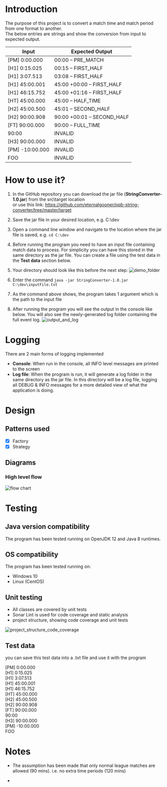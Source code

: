 # Introduction
The purpose of this project is to convert a match time and match period from one format to another.\
The below entries are strings and show the conversion from input to expected output.

| Input      | Expected Output |
| ----------- | ----------- |
| [PM] 0:00.000      | 00:00 – PRE_MATCH       |
| [H1] 0:15.025   | 00:15 – FIRST_HALF        |
| [H1] 3:07.513   | 03:08 – FIRST_HALF        |
| [H1] 45:00.001   | 45:00 +00:00 – FIRST_HALF        |
| [H1] 46:15.752   | 45:00 +01:16 – FIRST_HALF        |
| [HT] 45:00.000   | 45:00 – HALF_TIME       |
| [H2] 45:00.500   | 45:01 – SECOND_HALF        |
| [H2] 90:00.908   | 90:00 +00:01 – SECOND_HALF       |
| [FT] 90:00.000   | 90:00 – FULL_TIME       |
| 90:00   | INVALID        |
| [H3] 90:00.000   | INVALID        |
| [PM] -10:00.000   | INVALID        |
| FOO   | INVALID        |

# How to use it?
1. In the GitHub repository you can download the jar file (**StringConverter-1.0.jar**) from the src\target location \
or use this link: https://github.com/eternalgooner/ppb-string-converter/tree/master/target

2. Save the jar file in your desired location, e.g. C:\dev

3. Open a command line window and navigate to the location where the jar file is saved, e.g. `cd C:\dev`

4. Before running the program you need to have an input file containing match data to process. For simplicity you can have this stored in the same directory as the jar file. You can create a file using the test data in the **Test data** section below.

5. Your directory should look like this before the next step:
![demo_folder](images/demo_folder.png)

6. Enter the command `java -jar StringConverter-1.0.jar C:\dev\inputFile.txt`

7. As the command above shows, the program takes 1 argument which is the path to the input file

8. After running the program you will see the output in the console like below. You will also see the newly-generated log folder containing the full event log.
![output_and_log](images/screen_output_and_log_folder.png)

# Logging
There are 2 main forms of logging implemented
- **Console**: When run in the console, all INFO level messages are printed to the screen
- **Log file**: When the program is run, it will generate a log folder in the same directory as the jar file. In this directory will be a log file, logging all DEBUG & INFO messages for a more detailed view of what the application is doing. 

# Design 
## Patterns used
- [x] Factory
- [x] Strategy
## Diagrams
### High level flow

![flow chart](images/high_level_flow.png)

# Testing
## Java version compatibility
The program has been tested running on OpenJDK 12 and Java 8 runtimes.

## OS compatibility
The program has been tested running on:
- Windows 10
- Linux (CentOS)

## Unit testing
- All classes are covered by unit tests
- Sonar Lint is used for code coverage and static analysis
- project structure, showing code coverage and unit tests

![project_structure_code_coverage](images/project_structure_code_coverage.png)


## Test data
you can save this test data into a .txt file and use it with the program

[PM] 0:00.000\
[H1] 0:15.025\
[H1] 3:07.513\
[H1] 45:00.001\
[H1] 46:15.752\
[HT] 45:00.000\
[H2] 45:00.500\
[H2] 90:00.908\
[FT] 90:00.000\
90:00\
[H3] 90:00.000\
[PM] -10:00.000\
FOO

# Notes
- The assumption has been made that only normal league matches are allowed (90 mins). i.e. no extra time periods (120 mins)

- 